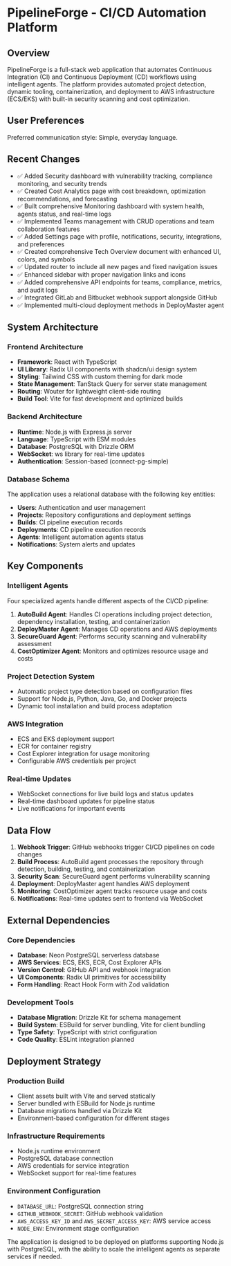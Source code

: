 # PipelineForge - CI/CD Automation Platform

## Overview

PipelineForge is a full-stack web application that automates Continuous Integration (CI) and Continuous Deployment (CD) workflows using intelligent agents. The platform provides automated project detection, dynamic tooling, containerization, and deployment to AWS infrastructure (ECS/EKS) with built-in security scanning and cost optimization.

## User Preferences

Preferred communication style: Simple, everyday language.

## Recent Changes

- ✅ Added Security dashboard with vulnerability tracking, compliance monitoring, and security trends
- ✅ Created Cost Analytics page with cost breakdown, optimization recommendations, and forecasting
- ✅ Built comprehensive Monitoring dashboard with system health, agents status, and real-time logs
- ✅ Implemented Teams management with CRUD operations and team collaboration features
- ✅ Added Settings page with profile, notifications, security, integrations, and preferences
- ✅ Created comprehensive Tech Overview document with enhanced UI, colors, and symbols
- ✅ Updated router to include all new pages and fixed navigation issues
- ✅ Enhanced sidebar with proper navigation links and icons
- ✅ Added comprehensive API endpoints for teams, compliance, metrics, and audit logs
- ✅ Integrated GitLab and Bitbucket webhook support alongside GitHub
- ✅ Implemented multi-cloud deployment methods in DeployMaster agent

## System Architecture

### Frontend Architecture
- **Framework**: React with TypeScript
- **UI Library**: Radix UI components with shadcn/ui design system
- **Styling**: Tailwind CSS with custom theming for dark mode
- **State Management**: TanStack Query for server state management
- **Routing**: Wouter for lightweight client-side routing
- **Build Tool**: Vite for fast development and optimized builds

### Backend Architecture
- **Runtime**: Node.js with Express.js server
- **Language**: TypeScript with ESM modules
- **Database**: PostgreSQL with Drizzle ORM
- **WebSocket**: ws library for real-time updates
- **Authentication**: Session-based (connect-pg-simple)

### Database Schema
The application uses a relational database with the following key entities:
- **Users**: Authentication and user management
- **Projects**: Repository configurations and deployment settings
- **Builds**: CI pipeline execution records
- **Deployments**: CD pipeline execution records  
- **Agents**: Intelligent automation agents status
- **Notifications**: System alerts and updates

## Key Components

### Intelligent Agents
Four specialized agents handle different aspects of the CI/CD pipeline:

1. **AutoBuild Agent**: Handles CI operations including project detection, dependency installation, testing, and containerization
2. **DeployMaster Agent**: Manages CD operations and AWS deployments
3. **SecureGuard Agent**: Performs security scanning and vulnerability assessment
4. **CostOptimizer Agent**: Monitors and optimizes resource usage and costs

### Project Detection System
- Automatic project type detection based on configuration files
- Support for Node.js, Python, Java, Go, and Docker projects
- Dynamic tool installation and build process adaptation

### AWS Integration
- ECS and EKS deployment support
- ECR for container registry
- Cost Explorer integration for usage monitoring
- Configurable AWS credentials per project

### Real-time Updates
- WebSocket connections for live build logs and status updates
- Real-time dashboard updates for pipeline status
- Live notifications for important events

## Data Flow

1. **Webhook Trigger**: GitHub webhooks trigger CI/CD pipelines on code changes
2. **Build Process**: AutoBuild agent processes the repository through detection, building, testing, and containerization
3. **Security Scan**: SecureGuard agent performs vulnerability scanning
4. **Deployment**: DeployMaster agent handles AWS deployment
5. **Monitoring**: CostOptimizer agent tracks resource usage and costs
6. **Notifications**: Real-time updates sent to frontend via WebSocket

## External Dependencies

### Core Dependencies
- **Database**: Neon PostgreSQL serverless database
- **AWS Services**: ECS, EKS, ECR, Cost Explorer APIs
- **Version Control**: GitHub API and webhook integration
- **UI Components**: Radix UI primitives for accessibility
- **Form Handling**: React Hook Form with Zod validation

### Development Tools
- **Database Migration**: Drizzle Kit for schema management
- **Build System**: ESBuild for server bundling, Vite for client bundling
- **Type Safety**: TypeScript with strict configuration
- **Code Quality**: ESLint integration planned

## Deployment Strategy

### Production Build
- Client assets built with Vite and served statically
- Server bundled with ESBuild for Node.js runtime
- Database migrations handled via Drizzle Kit
- Environment-based configuration for different stages

### Infrastructure Requirements
- Node.js runtime environment
- PostgreSQL database connection
- AWS credentials for service integration
- WebSocket support for real-time features

### Environment Configuration
- `DATABASE_URL`: PostgreSQL connection string
- `GITHUB_WEBHOOK_SECRET`: GitHub webhook validation
- `AWS_ACCESS_KEY_ID` and `AWS_SECRET_ACCESS_KEY`: AWS service access
- `NODE_ENV`: Environment stage configuration

The application is designed to be deployed on platforms supporting Node.js with PostgreSQL, with the ability to scale the intelligent agents as separate services if needed.